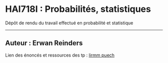 # HAI718I : Probabilités, statistiques
Dépôt de rendu du travail effectué en probabilité et statistique

------------------------------------------------
## Auteur : Erwan Reinders
Lien des énoncés et ressources des tp : [lirmm puech](https://www.lirmm.fr/~wpuech/enseignement/proba_stat/)
